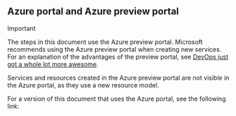 ## Azure portal and Azure preview portal
> [!IMPORTANT]
> The steps in this document use the Azure preview portal. Microsoft recommends using the Azure preview portal when creating new services. For an explanation of the advantages of the preview portal, see [DevOps just got a whole lot more awesome](https://azure.microsoft.com/overview/preview-portal/). 
> 
> Services and resources created in the Azure preview portal are not visible in the Azure portal, as they use a new resource model.
> 
> 

For a version of this document that uses the Azure portal, see the following link:

